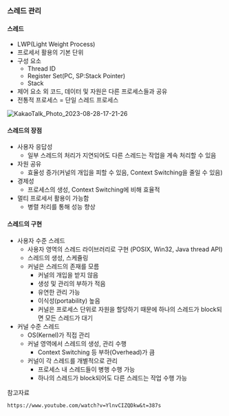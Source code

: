 ### 스레드 관리

#### 스레드
- LWP(Light Weight Process)
- 프로세서 활용의 기본 단위
- 구성 요소
  - Thread ID
  - Register Set(PC, SP:Stack Pointer)
  - Stack
- 제어 요소 외 코드, 데이터 및 자원은 다른 프로세스들과 공유
- 전통적 프로세스 = 단일 스레드 프로세스

![KakaoTalk_Photo_2023-08-28-17-21-26](https://github.com/olzlgur/CS_STUDY/assets/77485914/3f72f0e3-8c80-4c11-a562-53f6e038e56e)

#### 스레드의 장점
- 사용자 응답성
  - 일부 스레드의 처리가 지연되어도 다른 스레드는 작업을 계속 처리할 수 있음
- 자원 공유
  - 효율성 증가(커널의 개입을 피할 수 있음, Context Switching을 줄일 수 있음)
- 경제성
  - 프로세스의 생성, Context Switching에 비해 효율적
- 멀티 프로세서 활용이 가능함
  - 병렬 처리를 통해 성능 향상

#### 스레드의 구현
- 사용자 수준 스레드
  - 사용자 영역의 스레드 라이브러리로 구현 (POSIX, Win32, Java thread API)
  - 스레드의 생성, 스케쥴링
  - 커널은 스레드의 존재를 모름
    - 커널의 개입을 받지 않음
    - 생성 및 관리의 부하가 적음
    - 유연한 관리 가능
    - 이식성(portability) 높음
    - 커널은 프로세스 단위로 자원을 할당하기 때문에 하나의 스레드가 block되면 모든 스레드가 대기
- 커널 수준 스레드
  - OS(Kernel)가 직접 관리
  - 커널 영역에서 스레드의 생성, 관리 수행
    - Context Switching 등 부하(Overhead)가 큼
  - 커널이 각 스레드를 개별적으로 관리
    - 프로세스 내 스레드들이 병행 수행 가능
    - 하나의 스레드가 block되어도 다른 스레드는 작업 수행 가능

참고자료
```
https://www.youtube.com/watch?v=YlnvCIZQDkw&t=387s
```
